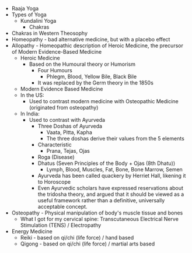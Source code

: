 - Raaja Yoga
- Types of Yoga
	- Kundalini Yoga
		- Chakras
- Chakras in Western Theosophy
- Homeopathy - bad alternative medicine, but with a placebo effect
- Allopathy - Homeopathic description of Heroic Medicine, the precursor of Modern Evidence-Based Medicine
	- Heroic Medicine
		- Based on the Humoural theory or Humorism
			- Four Humours
				- Phlegm, Blood, Yellow Bile, Black Bile
			- It was replaced by the Germ theory in the 1850s
	- Modern Evidence Based Medicine
	- In the US:
		- Used to contrast modern medicine with Osteopathic Medicine (originated from osteopathy)
	- In India:
		- Used to contrast with Ayurveda
			- Three Doshas of Ayurveda
				- Vaata, Pitta, Kapha
				- The three doshas derive their values from the 5 elements
			- Characteristic
				- Prana, Tejas, Ojas
			- Roga (Disease)
			- Dhatus (Seven Principles of the Body + Ojas (8th Dhatu))
				- Lymph, Blood, Muscles, Fat, Bone, Bone Marrow, Semen
			- Ayurveda has been called quackery by Herriet Hall, likening it to Horoscope
			- Even Ayurvedic scholars have expressed reservations about the tridosha theory, and argued that it should be viewed as a useful framework rather than a definitive, universally acceptable concept.
- Osteopathy - Physical manipulation of body's muscle tissue and bones
	- What I got for my cervical spine: Transcutaneous Electrical Nerve Stimulation (TENS) / Electropathy
- Energy Medicine
	- Reiki - based on qi/chi (life force) / hand based
	- Qigong - based on qi/chi (life force) / martial arts based